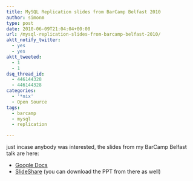 ```yaml
---
title: MySQL Replication slides from BarCamp Belfast 2010
author: simonm
type: post
date: 2010-06-09T21:04:04+00:00
url: /mysql-replication-slides-from-barcamp-belfast-2010/
aktt_notify_twitter:
  - yes
  - yes
aktt_tweeted:
  - 1
  - 1
dsq_thread_id:
  - 446144328
  - 446144328
categories:
  - '*nix'
  - Open Source
tags:
  - barcamp
  - mysql
  - replication

---
```

just incase anybody was interested, the slides from my BarCamp Belfast talk are here:

  * [Google Docs][1]
  * [SlideShare][2] (you can download the PPT from there as well)

 [1]: http://docs.google.com/present/edit?id=0AYkljUJw32jSZGQ4Z2tyYl82MGcyaGh4cWR4&hl=en_GB
 [2]: http://www.slideshare.net/simonmccartney/scaling-your-app-with-mysql-replication
